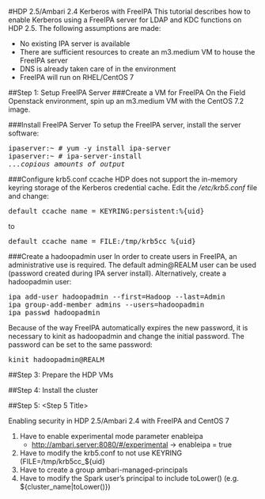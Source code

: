 #HDP 2.5/Ambari 2.4 Kerberos with FreeIPA
This tutorial describes how to enable Kerberos using a FreeIPA server for LDAP and KDC functions on HDP 2.5. The following assumptions are made:<br>
- No existing IPA server is available
- There are sufficient resources to create an m3.medium VM to house the FreeIPA server
- DNS is already taken care of in the environment
- FreeIPA will run on RHEL/CentOS 7

##Step 1: Setup FreeIPA Server
###Create a VM for FreeIPA
On the Field Openstack environment, spin up an m3.medium VM with the CentOS 7.2 image. 

###Install FreeIPA Server
To setup the FreeIPA server, install the server software:
<pre>
ipaserver:~ # yum -y install ipa-server
ipaserver:~ # ipa-server-install
<i>...copious amounts of output</i>
</pre>

###Configure krb5.conf ccache
HDP does not support the in-memory keyring storage of the Kerberos credential cache. Edit the <i>/etc/krb5.conf</i> file and change:
<pre>default_ccache_name = KEYRING:persistent:%{uid}</pre>
to
<pre>default_ccache_name = FILE:/tmp/krb5cc_%{uid}</pre>

###Create a hadoopadmin user
In order to create users in FreeIPA, an administrative use is required. The default admin@REALM user can be used (password created during IPA server install). Alternatively, create a hadoopadmin user:
<pre>
ipa add-user hadoopadmin --first=Hadoop --last=Admin
ipa group-add-member admins --users=hadoopadmin
ipa passwd hadoopadmin
</pre>
Because of the way FreeIPA automatically expires the new password, it is necessary to kinit as hadoopadmin and change the initial password. The password can be set to the same password:
<pre>
kinit hadoopadmin@REALM
</pre>

##Step 3: Prepare the HDP VMs

##Step 4: Install the cluster

##Step 5: &lt;Step 5 Title&gt;



Enabling security in HDP 2.5/Ambari 2.4 with FreeIPA and CentOS 7

1. Have to enable experimental mode parameter enableipa
    - http://ambari.server:8080/#/experimental -> enableipa = true
2. Have to modify the krb5.conf to not use KEYRING (FILE=/tmp/krb5cc_${uid}
3. Have to create a group ambari-managed-principals
4. Have to modify the Spark user’s principal to include toLower() (e.g. ${cluster_name|toLower()})
